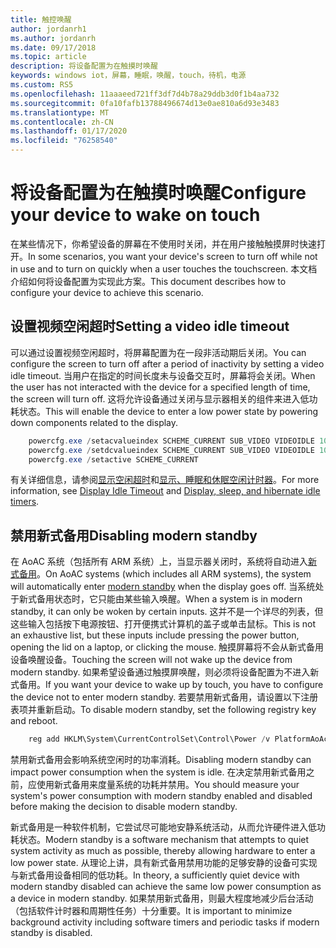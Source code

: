 ```yaml
---
title: 触控唤醒
author: jordanrh1
ms.author: jordanrh
ms.date: 09/17/2018
ms.topic: article
description: 将设备配置为在触摸时唤醒
keywords: windows iot，屏幕，睡眠，唤醒，touch，待机，电源
ms.custom: RS5
ms.openlocfilehash: 11aaaeed721ff3df7d4b78a29ddb3d0f1b4aa732
ms.sourcegitcommit: 0fa10fafb13788496674d13e0ae810a6d93e3483
ms.translationtype: MT
ms.contentlocale: zh-CN
ms.lasthandoff: 01/17/2020
ms.locfileid: "76258540"
---
```

# <a name="configure-your-device-to-wake-on-touch"></a><span data-ttu-id="51148-104">将设备配置为在触摸时唤醒</span><span class="sxs-lookup"><span data-stu-id="51148-104">Configure your device to wake on touch</span></span>

<span data-ttu-id="51148-105">在某些情况下，你希望设备的屏幕在不使用时关闭，并在用户接触触摸屏时快速打开。</span><span class="sxs-lookup"><span data-stu-id="51148-105">In some scenarios, you want your device's screen to turn off while not in use and to turn on quickly when a user touches the touchscreen.</span></span> <span data-ttu-id="51148-106">本文档介绍如何将设备配置为实现此方案。</span><span class="sxs-lookup"><span data-stu-id="51148-106">This document describes how to configure your device to achieve this scenario.</span></span>

## <a name="setting-a-video-idle-timeout"></a><span data-ttu-id="51148-107">设置视频空闲超时</span><span class="sxs-lookup"><span data-stu-id="51148-107">Setting a video idle timeout</span></span>

<span data-ttu-id="51148-108">可以通过设置视频空闲超时，将屏幕配置为在一段非活动期后关闭。</span><span class="sxs-lookup"><span data-stu-id="51148-108">You can configure the screen to turn off after a period of inactivity by setting a video idle timeout.</span></span> <span data-ttu-id="51148-109">当用户在指定的时间长度未与设备交互时，屏幕将会关闭。</span><span class="sxs-lookup"><span data-stu-id="51148-109">When the user has not interacted with the device for a specified length of time, the screen will turn off.</span></span> <span data-ttu-id="51148-110">这将允许设备通过关闭与显示器相关的组件来进入低功耗状态。</span><span class="sxs-lookup"><span data-stu-id="51148-110">This will enable the device to enter a low power state by powering down components related to the display.</span></span>

```powershell
    powercfg.exe /setacvalueindex SCHEME_CURRENT SUB_VIDEO VIDEOIDLE 10
    powercfg.exe /setdcvalueindex SCHEME_CURRENT SUB_VIDEO VIDEOIDLE 10
    powercfg.exe /setactive SCHEME_CURRENT
```

<span data-ttu-id="51148-111">有关详细信息，请参阅[显示空闲超时](/windows-hardware/customize/power-settings/display-settings-display-idle-timeout)和[显示、睡眠和休眠空闲计时器](/windows-hardware/design/device-experiences/display--sleep--and-hibernate-idle-timers)。</span><span class="sxs-lookup"><span data-stu-id="51148-111">For more information, see [Display Idle Timeout](/windows-hardware/customize/power-settings/display-settings-display-idle-timeout) and [Display, sleep, and hibernate idle timers](/windows-hardware/design/device-experiences/display--sleep--and-hibernate-idle-timers).</span></span>

## <a name="disabling-modern-standby"></a><span data-ttu-id="51148-112">禁用新式备用</span><span class="sxs-lookup"><span data-stu-id="51148-112">Disabling modern standby</span></span>

<span data-ttu-id="51148-113">在 AoAC 系统（包括所有 ARM 系统）上，当显示器关闭时，系统将自动进入[新式备用](/windows-hardware/design/device-experiences/modern-standby)。</span><span class="sxs-lookup"><span data-stu-id="51148-113">On AoAC systems (which includes all ARM systems), the system will automatically enter [modern standby](/windows-hardware/design/device-experiences/modern-standby) when the display goes off.</span></span> <span data-ttu-id="51148-114">当系统处于新式备用状态时，它只能由某些输入唤醒。</span><span class="sxs-lookup"><span data-stu-id="51148-114">When a system is in modern standby, it can only be woken by certain inputs.</span></span> <span data-ttu-id="51148-115">这并不是一个详尽的列表，但这些输入包括按下电源按钮、打开便携式计算机的盖子或单击鼠标。</span><span class="sxs-lookup"><span data-stu-id="51148-115">This is not an exhaustive list, but these inputs include pressing the power button, opening the lid on a laptop, or clicking the mouse.</span></span> <span data-ttu-id="51148-116">触摸屏幕将不会从新式备用设备唤醒设备。</span><span class="sxs-lookup"><span data-stu-id="51148-116">Touching the screen will not wake up the device from modern standby.</span></span> <span data-ttu-id="51148-117">如果希望设备通过触摸屏唤醒，则必须将设备配置为不进入新式备用。</span><span class="sxs-lookup"><span data-stu-id="51148-117">If you want your device to wake up by touch, you have to configure the device not to enter modern standby.</span></span> <span data-ttu-id="51148-118">若要禁用新式备用，请设置以下注册表项并重新启动。</span><span class="sxs-lookup"><span data-stu-id="51148-118">To disable modern standby, set the following registry key and reboot.</span></span>

```powershell
    reg add HKLM\System\CurrentControlSet\Control\Power /v PlatformAoAcOverride /t REG_DWORD /d 0
```
    
<span data-ttu-id="51148-119">禁用新式备用会影响系统空闲时的功率消耗。</span><span class="sxs-lookup"><span data-stu-id="51148-119">Disabling modern standby can impact power consumption when the system is idle.</span></span> <span data-ttu-id="51148-120">在决定禁用新式备用之前，应使用新式备用来度量系统的功耗并禁用。</span><span class="sxs-lookup"><span data-stu-id="51148-120">You should measure your system's power consumption with modern standby enabled and disabled before making the decision to disable modern standby.</span></span>

<span data-ttu-id="51148-121">新式备用是一种软件机制，它尝试尽可能地安静系统活动，从而允许硬件进入低功耗状态。</span><span class="sxs-lookup"><span data-stu-id="51148-121">Modern standby is a software mechanism that attempts to quiet system activity as much as possible, thereby allowing hardware to enter a low power state.</span></span> <span data-ttu-id="51148-122">从理论上讲，具有新式备用禁用功能的足够安静的设备可实现与新式备用设备相同的低功耗。</span><span class="sxs-lookup"><span data-stu-id="51148-122">In theory, a sufficiently quiet device with modern standby disabled can achieve the same low power consumption as a device in modern standby.</span></span> <span data-ttu-id="51148-123">如果禁用新式备用，则最大程度地减少后台活动（包括软件计时器和周期性任务）十分重要。</span><span class="sxs-lookup"><span data-stu-id="51148-123">It is important to minimize background activity including software timers and periodic tasks if modern standby is disabled.</span></span>
